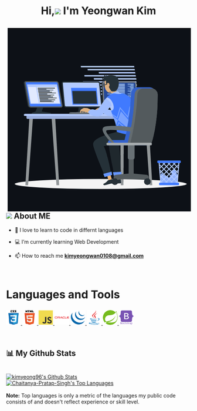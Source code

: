
<h1 align ="center">Hi,<img src ="https://drive.google.com/uc?export=view&id=1hdtPYtcno6Z9owg3qrWxBZ-csBM5Dy0W"width = 35> I'm Yeongwan Kim</h1>
<div align = "left" width = 50%>

<p><img align="right" src="https://github.com/kimyeong96/kimyeong96/blob/main/animation_500_kxa883sd.gif" alt="kimyeong96" /></p>

<h2><img src="https://emojipedia-us.s3.dualstack.us-west-1.amazonaws.com/thumbs/120/samsung/312/man-raising-hand-light-skin-tone_1f64b-1f3fb-200d-2642-fe0f.png"> About ME </h2>

- 🌱 I love to learn to code in differnt languages

- 💻 I’m currently learning Web Development

- 📫 How to reach me **kimyeongwan0108@gmail.com**
</div>

<br>

<h2 style="font-size:30px" align ="left" width = 100%>Languages and Tools</h2>
<p align="left">
<p align="left">
<a href="https://www.w3schools.com/css/" target="_blank" rel="noreferrer"> <img
      src="https://raw.githubusercontent.com/devicons/devicon/master/icons/css3/css3-original-wordmark.svg" alt="css3"
      width="40" height="40" /> </a>
<a href="https://www.w3.org/html/" target="_blank" rel="noreferrer"> <img
      src="https://raw.githubusercontent.com/devicons/devicon/master/icons/html5/html5-original-wordmark.svg"
      alt="html5" width="40" height="40" /> </a>
<a href="https://developer.mozilla.org/en-US/docs/Web/JavaScript" target="_blank"
    rel="noreferrer"> <img
      src="https://raw.githubusercontent.com/devicons/devicon/master/icons/javascript/javascript-original.svg"
      alt="javascript" width="40" height="40" /> </a>
<a href="https://www.oracle.com/database/" target="_blank"
    rel="noreferrer"> <img
      src="https://raw.githubusercontent.com/devicons/devicon/master/icons/oracle/oracle-original.svg"
      alt="oracle" width="40" height="40" /> </a>
<a href="https://jquery.com/" target="_blank"
    rel="noreferrer"> <img
      src="https://raw.githubusercontent.com/devicons/devicon/master/icons/jquery/jquery-original.svg"
      alt="jquery" width="40" height="40" /> </a>
<a href="https://www.java.com" target="_blank" rel="noreferrer"> <img
      src="https://raw.githubusercontent.com/devicons/devicon/master/icons/java/java-original.svg" alt="java" width="40"
      height="40" /> </a>
<a href="https://spring.io/" target="_blank"
    rel="noreferrer"> <img
      src="https://raw.githubusercontent.com/devicons/devicon/master/icons/spring/spring-original.svg"
      alt="spring" width="40" height="40" /> </a>
<a href="https://getbootstrap.com" target="_blank" rel="noreferrer">
    <img src="https://raw.githubusercontent.com/devicons/devicon/master/icons/bootstrap/bootstrap-plain-wordmark.svg"
      alt="bootstrap" width="40" height="40" /> </a>
<br>

<div>
 <br>

## 📊 My Github Stats
  <br/>
    <a href="https://github.com/kimyeong96/github-readme-stats"><img alt="kimyeong96's Github Stats" src="https://github-readme-stats.vercel.app/api?username=kimyeong96&show_icons=true&count_private=true&theme=react&hide_border=true&bg_color=0D1117" /></a>
    <br>
  <a href="https://github.com/kimyeong96/github-readme-stats"><img alt="Chaitanya-Pratap-Singh's Top Languages" src="https://github-readme-stats.vercel.app/api/top-langs/?username=kimyeong96&langs_count=8&count_private=true&layout=compact&theme=react&hide_border=true&bg_color=0D1117" /></a>
  <br/>
  <br>
  <b>Note:</b> Top languages is only a metric of the languages my public code consists of and doesn't reflect experience or skill level.








